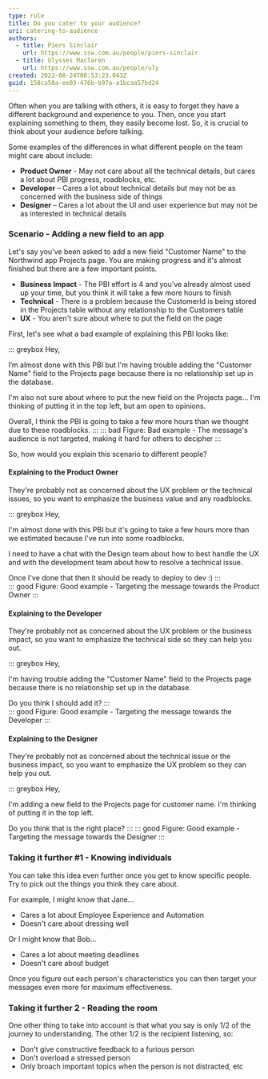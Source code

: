```yaml
---
type: rule
title: Do you cater to your audience?
uri: catering-to-audience
authors:
  - title: Piers Sinclair
    url: https://www.ssw.com.au/people/piers-sinclair
  - title: Ulysses Maclaren
    url: https://www.ssw.com.au/people/uly
created: 2022-08-24T00:53:23.043Z
guid: 158ca58a-ee03-476b-b97a-a1bcaa57bd24
---
```

Often when you are talking with others, it is easy to forget they have a different background and experience to you. Then, once you start explaining something to them, they easily become lost. So, it is crucial to think about your audience before talking.

<!--endintro-->

Some examples of the differences in what different people on the team might care about include:

* **Product Owner** - May not care about all the technical details, but cares a lot about PBI progress, roadblocks, etc.
* **Developer** – Cares a lot about technical details but may not be as concerned with the business side of things
* **Designer** – Cares a lot about the UI and user experience but may not be as interested in technical details

### Scenario - Adding a new field to an app

Let's say you've been asked to add a new field "Customer Name" to the Northwind app Projects page. You are making progress and it's almost finished but there are a few important points.

* **Business Impact** - The PBI effort is 4 and you've already almost used up your time, but you think it will take a few more hours to finish
* **Technical** - There is a problem because the CustomerId is being stored in the Projects table without any relationship to the Customers table
* **UX** - You aren't sure about where to put the field on the page

First, let's see what a bad example of explaining this PBI looks like:

::: greybox
Hey,

I’m almost done with this PBI but I'm having trouble adding the "Customer Name" field to the Projects page because there is no relationship set up in the database. 

I'm also not sure about where to put the new field on the Projects page... I'm thinking of putting it in the top left, but am open to opinions.

Overall, I think the PBI is going to take a few more hours than we thought due to these roadblocks.
:::
::: bad 
Figure: Bad example - The message's audience is not targeted, making it hard for others to decipher
:::

So, how would you explain this scenario to different people?

#### Explaining to the Product Owner

They're probably not as concerned about the UX problem or the technical issues, so you want to emphasize the business value and any roadblocks.

::: greybox
Hey, 

I'm almost done with this PBI but it's going to take a few hours more than we estimated because I've run into some roadblocks. 

I need to have a chat with the Design team about how to best handle the UX and with the development team about how to resolve a technical issue. 

Once I've done that then it should be ready to deploy to dev :)
:::     
::: good
Figure: Good example - Targeting the message towards the Product Owner
:::

#### Explaining to the Developer

They're probably not as concerned about the UX problem or the business impact, so you want to emphasize the technical side so they can help you out.

::: greybox
Hey, 

I'm having trouble adding the "Customer Name" field to the Projects page because there is no relationship set up in the database. 

Do you think I should add it?
:::     
::: good
Figure: Good example - Targeting the message towards the Developer
:::
 
#### Explaining to the Designer

They're probably not as concerned about the technical issue or the business impact, so you want to emphasize the UX problem so they can help you out.

::: greybox
Hey, 

I'm adding a new field to the Projects page for customer name. I'm thinking of putting it in the top left. 

Do you think that is the right place?
:::
::: good
Figure: Good example - Targeting the message towards the Designer
:::

### Taking it further #1 - Knowing individuals

You can take this idea even further once you get to know specific people. Try to pick out the things you think they care about.

For example, I might know that Jane...
* Cares a lot about Employee Experience and Automation
* Doesn't care about dressing well

Or I might know that Bob...
* Cares a lot about meeting deadlines
* Doesn't care about budget

Once you figure out each person's characteristics you can then target your messages even more for maximum effectiveness.

### Taking it further 2 - Reading the room

One other thing to take into account is that what you say is only 1/2 of the journey to understanding. The other 1/2 is the recipient listening, so: 

* Don't give constructive feedback to a furious person
* Don't overload a stressed person
* Only broach important topics when the person is not distracted, etc
